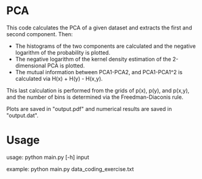 # PCA
This code calculates the PCA of a given dataset and extracts the first and second component.
Then:
- The histograms of the two components are calculated and the negative logarithm of the probability is plotted.
- The negative logarithm of the kernel density estimation of the 2-dimensional PCA is plotted.
- The mutual information between PCA1-PCA2, and PCA1-PCA1^2 is calculated via H(x) + H(y) - H(x,y).

This last calculation is performed from the grids of p(x), p(y), and p(x,y), and the number of bins is determined via the Freedman-Diaconis rule.

Plots are saved in "output.pdf" and numerical results are saved in "output.dat".

# Usage
usage: python main.py [-h] input

example: python main.py data\_coding\_exercise.txt
